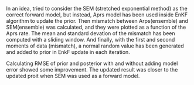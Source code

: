In an idea, tried to consider the SEM (stretched exponential method) as the correct forward model, but instead, Aprs model has been used inside EnKF algorithm to update the prior.
Then mismatch between Arps(ensemble) and SEM(ensemble) was calculated, and they were plotted as a function of the Aprs rate. The mean and standard devation of the mismatch has been computed with a sliding window.
And finally, with the first and second moments of data (mismatch), a normal random value has been generated and added to prior in EnkF update in each iteration.

Calculating RMSE of prior and posterior with and without adding model error showed some improvement. The updated result was closer to the updated proit when SEM was used as a forward model.


